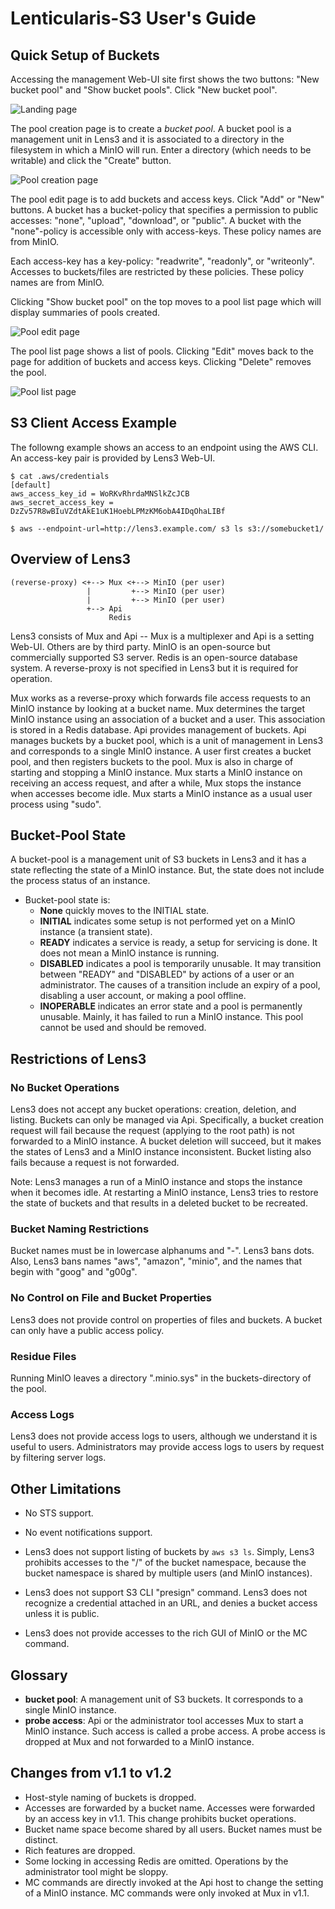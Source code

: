 # Lenticularis-S3 User's Guide

## Quick Setup of Buckets

Accessing the management Web-UI site first shows the two buttons: "New
bucket pool" and "Show bucket pools".  Click "New bucket pool".

![Landing page](ug1.jpg)

The pool creation page is to create a _bucket pool_.  A bucket pool is
a management unit in Lens3 and it is associated to a directory in the
filesystem in which a MinIO will run.  Enter a directory (which needs
to be writable) and click the "Create" button.

![Pool creation page](ug2.jpg)

The pool edit page is to add buckets and access keys.  Click "Add" or
"New" buttons.  A bucket has a bucket-policy that specifies a
permission to public accesses: "none", "upload", "download", or
"public".  A bucket with the "none"-policy is accessible only with
access-keys.  These policy names are from MinIO.

Each access-key has a key-policy: "readwrite", "readonly", or
"writeonly".  Accesses to buckets/files are restricted by these
policies.  These policy names are from MinIO.

Clicking "Show bucket pool" on the top moves to a pool list page which
will display summaries of pools created.

![Pool edit page](ug3.jpg)

The pool list page shows a list of pools.  Clicking "Edit" moves back
to the page for addition of buckets and access keys.  Clicking "Delete"
removes the pool.

![Pool list page](ug4.jpg)

## S3 Client Access Example

The followng example shows an access to an endpoint using the AWS CLI.
An access-key pair is provided by Lens3 Web-UI.

```
$ cat .aws/credentials
[default]
aws_access_key_id = WoRKvRhrdaMNSlkZcJCB
aws_secret_access_key = DzZv57R8wBIuVZdtAkE1uK1HoebLPMzKM6obA4IDqOhaLIBf

$ aws --endpoint-url=http://lens3.example.com/ s3 ls s3://somebucket1/
```

## Overview of Lens3

```
(reverse-proxy) <+-->︎ Mux <+--> MinIO (per user)
                 |         +--> MinIO (per user)
                 |         +--> MinIO (per user)
                 +--> Api
                      Redis
```

Lens3 consists of Mux and Api -- Mux is a multiplexer and Api is a
setting Web-UI.  Others are by third party.  MinIO is an open-source
but commercially supported S3 server.  Redis is an open-source
database system.  A reverse-proxy is not specified in Lens3 but it is
required for operation.

Mux works as a reverse-proxy which forwards file access requests to an
MinIO instance by looking at a bucket name.  Mux determines the target
MinIO instance using an association of a bucket and a user.  This
association is stored in a Redis database.  Api provides management of
buckets.  Api manages buckets by a bucket pool, which is a unit of
management in Lens3 and corresponds to a single MinIO instance.  A
user first creates a bucket pool, and then registers buckets to the
pool.  Mux is also in charge of starting and stopping a MinIO
instance.  Mux starts a MinIO instance on receiving an access request,
and after a while, Mux stops the instance when accesses become idle.
Mux starts a MinIO instance as a usual user process using "sudo".

## Bucket-Pool State

A bucket-pool is a management unit of S3 buckets in Lens3 and it has a
state reflecting the state of a MinIO instance.  But, the state does
not include the process status of an instance.

* Bucket-pool state is:
  * __None__ quickly moves to the INITIAL state.
  * __INITIAL__ indicates some setup is not performed yet on a MinIO
    instance (a transient state).
  * __READY__ indicates a service is ready, a setup for servicing is
    done.  It does not mean a MinIO instance is running.
  * __DISABLED__ indicates a pool is temporarily unusable.  It may
    transition between "READY" and "DISABLED" by actions of a user or
    an administrator.  The causes of a transition include an
    expiry of a pool, disabling a user account, or making a pool
    offline.
  * __INOPERABLE__ indicates an error state and a pool is permanently
    unusable.  Mainly, it has failed to run a MinIO instance.  This
    pool cannot be used and should be removed.

## Restrictions of Lens3

### No Bucket Operations

Lens3 does not accept any bucket operations: creation, deletion, and
listing.  Buckets can only be managed via Api.  Specifically, a bucket
creation request will fail because the request (applying to the root
path) is not forwarded to a MinIO instance.  A bucket deletion will
succeed, but it makes the states of Lens3 and a MinIO instance
inconsistent.  Bucket listing also fails because a request is not
forwarded.

Note: Lens3 manages a run of a MinIO instance and stops the instance
when it becomes idle.  At restarting a MinIO instance, Lens3 tries to
restore the state of buckets and that results in a deleted bucket to
be recreated.

### Bucket Naming Restrictions

Bucket names must be in lowercase alphanums and "-".  Lens3 bans dots.
Also, Lens3 bans names "aws", "amazon", "minio", and the names that
begin with "goog" and "g00g".

### No Control on File and Bucket Properties

Lens3 does not provide control on properties of files and buckets.  A
bucket can only have a public access policy.

### Residue Files

Running MinIO leaves a directory ".minio.sys" in the buckets-directory
of the pool.

### Access Logs

Lens3 does not provide access logs to users, although we understand it
is useful to users.  Administrators may provide access logs to users
by request by filtering server logs.

## Other Limitations

* No STS support.

* No event notifications support.

* Lens3 does not support listing of buckets by `aws s3 ls`.  Simply,
Lens3 prohibits accesses to the "/" of the bucket namespace, because
the bucket namespace is shared by multiple users (and MinIO
instances).

* Lens3 does not support S3 CLI "presign" command.  Lens3 does not
recognize a credential attached in an URL, and denies a bucket access
unless it is public.

* Lens3 does not provide accesses to the rich GUI of MinIO or the MC
  command.

## Glossary

* __bucket pool__: A management unit of S3 buckets.  It corresponds to
  a single MinIO instance.
* __probe access__: Api or the administrator tool accesses Mux to
  start a MinIO instance.  Such access is called a probe access.  A
  probe access is dropped at Mux and not forwarded to a MinIO
  instance.

## Changes from v1.1 to v1.2

* Host-style naming of buckets is dropped.
* Accesses are forwarded by a bucket name.  Accesses were forwarded by
  an access key in v1.1.  This change prohibits bucket operations.
* Bucket name space become shared by all users.  Bucket names must be
  distinct.
* Rich features are dropped.
* Some locking in accessing Redis are omitted.  Operations by the
  administrator tool might be sloppy.
* MC commands are directly invoked at the Api host to change the
  setting of a MinIO instance.  MC commands were only invoked at Mux
  in v1.1.
